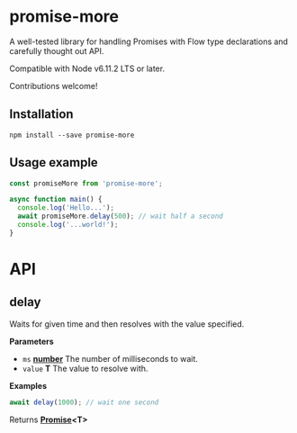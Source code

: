 # promise-more

A well-tested library for handling Promises with Flow type declarations and carefully thought out API.

Compatible with Node v6.11.2 LTS or later.

Contributions welcome!

## Installation

`npm install --save promise-more`

## Usage example

```javascript
const promiseMore from 'promise-more';

async function main() {
  console.log('Hello...');
  await promiseMore.delay(500); // wait half a second
  console.log('...world!');  
}
```

# API

<!-- Generated by documentation.js. Update this documentation by updating the source code. -->

## delay

Waits for given time and then resolves with the value specified.

**Parameters**

-   `ms` **[number](https://developer.mozilla.org/en-US/docs/Web/JavaScript/Reference/Global_Objects/Number)** The number of milliseconds to wait.
-   `value` **T** The value to resolve with.

**Examples**

```javascript
await delay(1000); // wait one second
```

Returns **[Promise](https://developer.mozilla.org/en-US/docs/Web/JavaScript/Reference/Global_Objects/Promise)&lt;T>**
